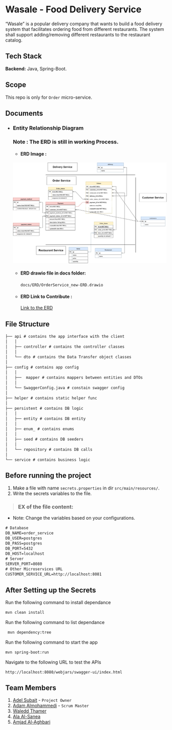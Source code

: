 # Wasale - Food Delivery Service

“Wasale” is a popular delivery company that wants to build a food delivery system that facilitates ordering food from different restaurants. The system shall support adding/removing different restaurants to the restaurant catalog.

## Tech Stack

**Backend:** Java, Spring-Boot.

## Scope

This repo is only for `Order` micro-service.

## Documents

- ### Entity Relationship Diagram

    ### Note : The ERD is still in working Process.

    - #### ERD Image :      

    ![ERD Image](/docs/ERD/OrderService_new-ERD.jpg)

    - #### ERD drawio file in docs folder:
        ```docs/ERD/OrderService_new-ERD.drawio```

    - #### ERD Link to Contribute :
    
        [Link to the ERD](https://drive.google.com/file/d/1N1uJ5eSdUZ4qQhMPAPnlYcVdrjakY3bU/view?usp=drive_link "@It's Safe, Don't Worry :)")



## File Structure

```
├── api # contains the app interface with the client
│   │
│   ├── controller # contains the controller classes
│   │
│   └── dto # contains the Data Transfer object classes
│
├── config # contains app config
│   │
│   ├──  mapper # contains mappers between entities and DTOs
│   │
│   └── SwaggerConfig.java # constain swagger config
│
├── helper # contains static helper func
│
├── persistent # contains DB logic
│   │
│   ├── entity # contains DB entity
│   │  
│   ├── enum_ # contains enums 
│   │
│   ├── seed # contains DB seeders
│   │
│   └── repository # contains DB calls
│
└── service # contains business logic
```

## Before running the project

1. Make a file with name `secrets.properties` in dir `src/main/resources/`.
2. Write the secrets variables to the file.
 > ### EX of the file content:
 - Note: Change the variables based on your configurations.
```
# Database
DB_NAME=order_service
DB_USER=postgres
DB_PASS=postgres
DB_PORT=5432
DB_HOST=localhost
# Server
SERVER_PORT=8080
# Other Microservices URL
CUSTOMER_SERVICE_URL=http://localhost:8081
```

## After Setting up the Secrets


Run the following command to install dependance  
```bash
mvn clean install
```
Run the following command to list dependance  
```bash
 mvn dependency:tree
```
Run the following command to start the app
```bash
mvn spring-boot:run
```
Navigate to the following URL to test the APIs
```
http://localhost:8080/webjars/swagger-ui/index.html
```


## Team Members

1. [Adel Subait](https://github.com/ahdel) - `Project Owner`
2. [Adam Almohammedi](https://github.com/Eng-Adam-Almohammedi) - `Scrum Master`
3. [Waledd Thamer](https://github.com/waleedthamer)
4. [Ala Al-Sanea](https://github.com/Ala-Alsanea)
5. [Amjad Al-Aghbari](https://github.com/amjadfqs)
